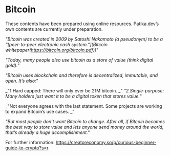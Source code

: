 # Bitcoin

These contents have been prepared using online resources. Patika.dev’s own contents are currently under preparation.

_"Bitcoin was created in 2009 by Satoshi Nakamoto (a pseudonym) to be a “[peer-to-peer electronic cash system.”](Bitcoin whitepaper(https://bitcoin.org/bitcoin.pdf))_"

_"Today, many people also use bitcoin as a store of value (think digital gold)._"

_"Bitcoin uses blockchain and therefore is decentralized, immutable, and open. It’s also:_"

_"1.Hard capped: There will only ever be 21M bitcoin. _"
_"2.Single-purpose: Many holders just want it to be a digital token that stores value._"

_"Not everyone agrees with the last statement. Some projects are working to expand Bitcoin’s use cases. _"

_"But most people don’t want Bitcoin to change. After all, if Bitcoin becomes the best way to store value and lets anyone send money around the world, that’s already a huge accomplishment._"

For further information: https://creatoreconomy.so/p/curious-beginner-guide-to-crypto?s=r


